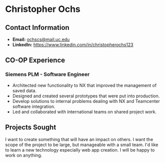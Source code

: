 # Christopher Ochs

## Contact Information

- **Email:** ochscs@mail.uc.edu
- **LinkedIn:** https://www.linkedin.com/in/christopherochs123

## CO-OP Experience 

### 	Siemens PLM - Software Engineer

- Architected new functionality to NX that improved the management of saved data.
- Designed and created several prototypes that were put into production.
- Develop solutions to internal problems dealing with NX and Teamcenter software integration.
- Led and collaborated with international teams on shared project work.

## Projects Sought

I want to create something that will have an impact on others. I want the scope of the project to be large, but manageable with a small team. I'd like to learn a new technology especially web app creation. I will be happy to work on anything.

